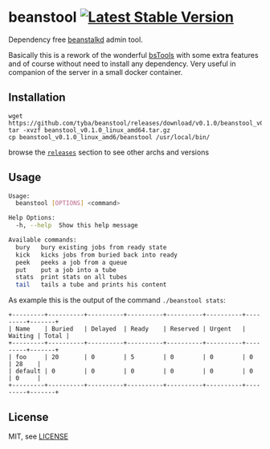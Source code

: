 beanstool [![Latest Stable Version](http://img.shields.io/github/release/tyba/beanstool.svg?style=flat)](https://github.com/tyba/beanstool/releases)
==============================

Dependency free [beanstalkd](http://kr.github.io/beanstalkd/) admin tool.

Basically this is a rework of the wonderful [bsTools](https://github.com/jimbojsb/bstools) with some extra features and of course without need to install any dependency. Very useful in companion of the server in a small docker container.

Installation
------------

```
wget https://github.com/tyba/beanstool/releases/download/v0.1.0/beanstool_v0.1.0_linux_amd64.tar.gz
tar -xvzf beanstool_v0.1.0_linux_amd64.tar.gz
cp beanstool_v0.1.0_linux_amd6/beanstool /usr/local/bin/
```

browse the [`releases`](https://github.com/tyba/beanstool/releases) section to see other archs and versions


Usage
-----

```sh
Usage:
  beanstool [OPTIONS] <command>

Help Options:
  -h, --help  Show this help message

Available commands:
  bury   bury existing jobs from ready state
  kick   kicks jobs from buried back into ready
  peek   peeks a job from a queue
  put    put a job into a tube
  stats  print stats on all tubes
  tail   tails a tube and prints his content
```

As example this is the output of the command `./beanstool stats`:

```
+---------+----------+----------+----------+----------+----------+---------+-------+
| Name    | Buried   | Delayed  | Ready    | Reserved | Urgent   | Waiting | Total |
+---------+----------+----------+----------+----------+----------+---------+-------+
| foo     | 20       | 0        | 5        | 0        | 0        | 0       | 28    |
| default | 0        | 0        | 0        | 0        | 0        | 0       | 0     |
+---------+----------+----------+----------+----------+----------+---------+-------+
```

License
-------

MIT, see [LICENSE](LICENSE)
